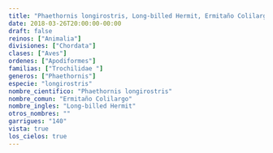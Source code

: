 ```yaml
---
title: "Phaethornis longirostris, Long-billed Hermit, Ermitaño Colilargo"
date: 2018-03-26T20:00:00-00:00
draft: false
reinos: ["Animalia"]
divisiones: ["Chordata"]
clases: ["Aves"]
ordenes: ["Apodiformes"]
familias: ["Trochilidae "]
generos: ["Phaethornis"]
especie: "longirostris"
nombre_cientifico: "Phaethornis longirostris"
nombre_comun: "Ermitaño Colilargo"
nombre_ingles: "Long-billed Hermit"
otros_nombres: ""
garrigues: "140"
vista: true
los_cielos: true
---
```

